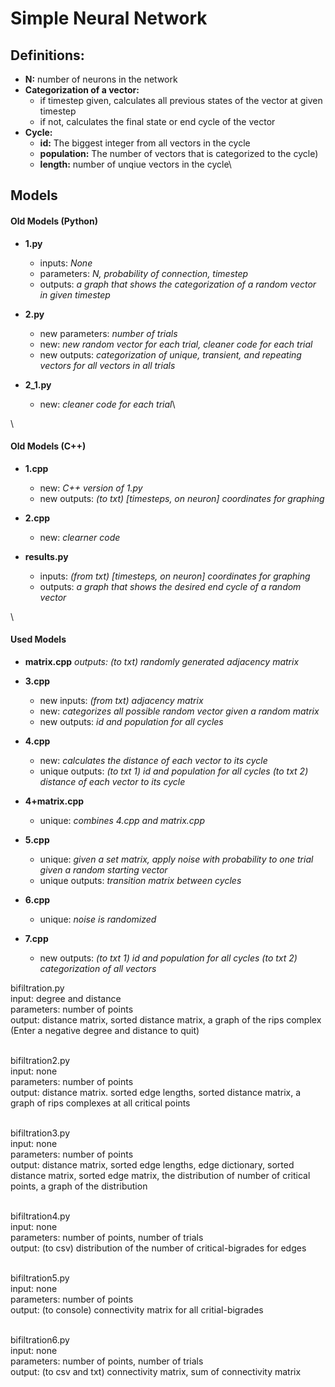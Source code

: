 # Simple Neural Network

## Definitions:
* **N:** number of neurons in the network
* **Categorization of a vector:**
    * if timestep given, calculates all previous states of the vector at given timestep
    * if not, calculates the final state or end cycle of the vector
* **Cycle:**
    * **id:** The biggest integer from all vectors in the cycle
    * **population:** The number of vectors that is categorized to the cycle)
    * **length:** number of unqiue vectors in the cycle\


## Models

#### Old Models (Python)
* **1.py**
    * inputs: *None*
    * parameters: *N, probability of connection, timestep*
    * outputs: *a graph that shows the categorization of a random vector in given timestep*

* **2.py**
    * new parameters: *number of trials*
    * new: *new random vector for each trial, cleaner code for each trial*
    * new outputs: *categorization of unique, transient, and repeating vectors for all vectors in all trials*

* **2_1.py**
    * new: *cleaner code for each trial*\

\
#### Old Models (C++)
* **1.cpp**
    * new: *C++ version of 1.py*
    * new outputs: *(to txt) [timesteps, on neuron] coordinates for graphing*

* **2.cpp**
    * new: *clearner code*

* **results.py**
    * inputs: *(from txt) [timesteps, on neuron] coordinates for graphing*
    * outputs: *a graph that shows the desired end cycle of a random vector*

\
#### Used Models
* **matrix.cpp**
    *outputs: (to txt) randomly generated adjacency matrix*

* **3.cpp**
    * new inputs: *(from txt) adjacency matrix*
    * new: *categorizes all possible random vector given a random matrix*
    * new outputs: *id and population for all cycles*

* **4.cpp**
    * new: *calculates the distance of each vector to its cycle*
    * unique outputs: *(to txt 1) id and population for all cycles    (to txt 2) distance of each vector to its cycle*

* **4+matrix.cpp**
    * unique: *combines 4.cpp and matrix.cpp*

* **5.cpp**
    * unique: *given a set matrix, apply noise with probability to one trial given a random starting vector*
    * unique outputs: *transition matrix between cycles*

* **6.cpp**
    * unique: *noise is randomized*

* **7.cpp**
    * new outputs: *(to txt 1) id and population for all cycles    (to txt 2) categorization of all vectors*


bifiltration.py\
input: degree and distance\
parameters: number of points\
output: distance matrix, sorted distance matrix, a graph of the rips complex\
(Enter a negative degree and distance to quit)

\
bifiltration2.py\
input: none\
parameters: number of points\
output: distance matrix. sorted edge lengths, sorted distance matrix, a graph of rips complexes at all critical points

\
bifiltration3.py\
input: none\
parameters: number of points\
output: distance matrix, sorted edge lengths, edge dictionary, sorted distance matrix, sorted edge matrix, the distribution of number of critical points, a graph of the distribution

\
bifiltration4.py\
input: none\
parameters: number of points, number of trials\
output: (to csv) distribution of the number of critical-bigrades for edges

\
bifiltration5.py\
input: none\
parameters: number of points\
output: (to console) connectivity matrix for all critial-bigrades

\
bifiltration6.py\
input: none\
parameters: number of points, number of trials\
output: (to csv and txt) connectivity matrix, sum of connectivity matrix
